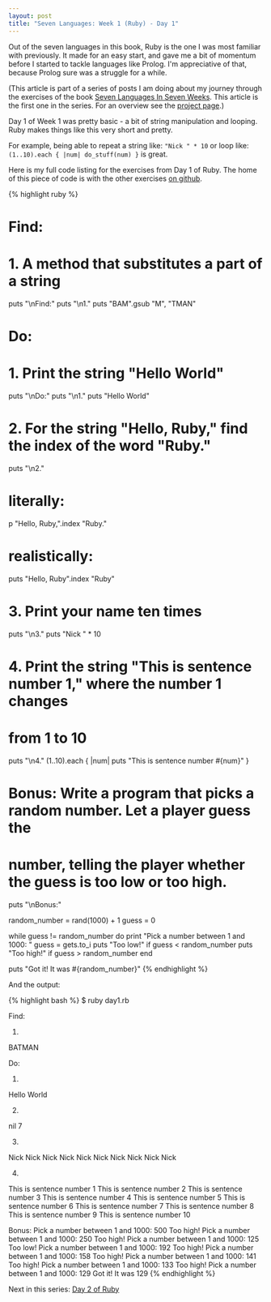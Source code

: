 ```yaml
---
layout: post
title: "Seven Languages: Week 1 (Ruby) - Day 1"
---
```


Out of the seven languages in this book, Ruby is the one I was most familiar
with previously. It made for an easy start, and gave me a bit of momentum before
I started to tackle languages like Prolog. I'm appreciative of that, because
Prolog sure was a struggle for a while.

<div class="interjection"><p>
(This article is part of a series of posts I am doing about my journey through the exercises of the book <a href="http://pragprog.com/book/btlang/seven-languages-in-seven-weeks">Seven Languages In Seven Weeks</a>. This article is the first one in the series. For an overview see the <a href="/projects/seven-languages-in-seven-weeks/">project page</a>.)
</p></div>

Day 1 of Week 1 was pretty basic - a bit of string manipulation and looping.
Ruby makes things like this very short and pretty. 

For example, being able to
repeat a string like: `"Nick " * 10` or loop like: 
`(1..10).each { |num| do_stuff(num) }` is great.

Here is my full code listing for the exercises from Day 1 of Ruby. The home of this piece of code is with the other exercises [on github](https://github.com/nickknw/seven-languages-in-seven-weeks/blob/master/week-1-ruby/day1.rb).

{% highlight ruby %}
# Find:
# 1. A method that substitutes a part of a string
puts "\nFind:"
puts "\n1."
puts "BAM".gsub "M", "TMAN"


# Do:
# 1. Print the string "Hello World"
puts "\nDo:"
puts "\n1."
puts "Hello World"

# 2. For the string "Hello, Ruby," find the index of the word "Ruby."
puts "\n2."
# literally:
p "Hello, Ruby,".index "Ruby."
# realistically:
puts "Hello, Ruby".index "Ruby"

# 3. Print your name ten times
puts "\n3."
puts "Nick " * 10

# 4. Print the string "This is sentence number 1," where the number 1 changes
# from 1 to 10
puts "\n4."
(1..10).each { |num| puts "This is sentence number #{num}" }

# Bonus: Write a program that picks a random number. Let a player guess the
# number, telling the player whether the guess is too low or too high.
puts "\nBonus:"

random_number = rand(1000) + 1
guess = 0

while guess != random_number do
    print "Pick a number between 1 and 1000: "
    guess = gets.to_i
    puts "Too low!" if guess < random_number
    puts "Too high!" if guess > random_number
end

puts "Got it! It was #{random_number}"
{% endhighlight %}


And the output:


{% highlight bash %}
$ ruby day1.rb

Find:

1.
BATMAN

Do:

1.
Hello World

2.
nil
7

3.
Nick Nick Nick Nick Nick Nick Nick Nick Nick Nick 

4.
This is sentence number 1
This is sentence number 2
This is sentence number 3
This is sentence number 4
This is sentence number 5
This is sentence number 6
This is sentence number 7
This is sentence number 8
This is sentence number 9
This is sentence number 10

Bonus:
Pick a number between 1 and 1000: 500
Too high!
Pick a number between 1 and 1000: 250
Too high!
Pick a number between 1 and 1000: 125
Too low!
Pick a number between 1 and 1000: 192
Too high!
Pick a number between 1 and 1000: 158
Too high!
Pick a number between 1 and 1000: 141
Too high!
Pick a number between 1 and 1000: 133
Too high!
Pick a number between 1 and 1000: 129
Got it! It was 129
{% endhighlight %}

Next in this series: [Day 2 of Ruby](/blog/2011/12/04/seven-languages-week-1-day-2/)

